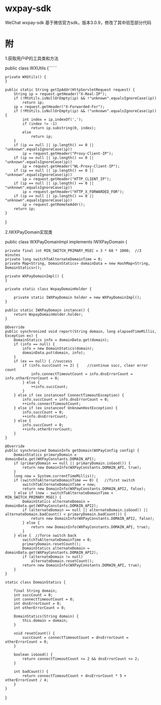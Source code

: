 # wxpay-sdk
WeChat wxpay-sdk
基于微信官方sdk，版本3.0.9，修改了其中验签部分代码

# 附
1.获取用户IP的工具类和方法

public class WXUtils {``````

    private WXUtils() {
    }

    public static String getIpAddr(HttpServletRequest request) {
        String ip = request.getHeader("X-Real-IP");
        if (!MtUtils.isNullOrEmpty(ip) && !"unknown".equalsIgnoreCase(ip))
            return ip;
        ip = request.getHeader("X-Forwarded-For");
        if (!MtUtils.isNullOrEmpty(ip) && !"unknown".equalsIgnoreCase(ip)) {
            int index = ip.indexOf(',');
            if (index != -1)
                return ip.substring(0, index);
            else
                return ip;
        }
        if (ip == null || ip.length() == 0 || "unknown".equalsIgnoreCase(ip))
            ip = request.getHeader("Proxy-Client-IP");
        if (ip == null || ip.length() == 0 || "unknown".equalsIgnoreCase(ip))
            ip = request.getHeader("WL-Proxy-Client-IP");
        if (ip == null || ip.length() == 0 || "unknown".equalsIgnoreCase(ip))
            ip = request.getHeader("HTTP_CLIENT_IP");
        if (ip == null || ip.length() == 0 || "unknown".equalsIgnoreCase(ip))
            ip = request.getHeader("HTTP_X_FORWARDED_FOR");
        if (ip == null || ip.length() == 0 || "unknown".equalsIgnoreCase(ip))
            ip = request.getRemoteAddr();
        return ip;
    }
}

2.IWXPayDomain实现类

public class WXPayDomainImpl implements IWXPayDomain {

    private final int MIN_SWITCH_PRIMARY_MSEC = 3 * 60 * 1000;  //3 minutes
    private long switchToAlternateDomainTime = 0;
    private Map<String, DomainStatics> domainData = new HashMap<String, DomainStatics>();

    private WXPayDomainImpl() {
    }

    private static class WxpayDomainHolder {

        private static IWXPayDomain holder = new WXPayDomainImpl();
    }

    public static IWXPayDomain instance() {
        return WxpayDomainHolder.holder;
    }

    @Override
    public synchronized void report(String domain, long elapsedTimeMillis, Exception ex) {
        DomainStatics info = domainData.get(domain);
        if (info == null) {
            info = new DomainStatics(domain);
            domainData.put(domain, info);
        }
        if (ex == null) { //success
            if (info.succCount >= 2) {    //continue succ, clear error count
                info.connectTimeoutCount = info.dnsErrorCount = info.otherErrorCount = 0;
            } else {
                ++info.succCount;
            }
        } else if (ex instanceof ConnectTimeoutException) {
            info.succCount = info.dnsErrorCount = 0;
            ++info.connectTimeoutCount;
        } else if (ex instanceof UnknownHostException) {
            info.succCount = 0;
            ++info.dnsErrorCount;
        } else {
            info.succCount = 0;
            ++info.otherErrorCount;
        }
    }

    @Override
    public synchronized DomainInfo getDomain(WXPayConfig config) {
        DomainStatics primaryDomain = domainData.get(WXPayConstants.DOMAIN_API);
        if (primaryDomain == null || primaryDomain.isGood()) {
            return new DomainInfo(WXPayConstants.DOMAIN_API, true);
        }
        long now = System.currentTimeMillis();
        if (switchToAlternateDomainTime == 0) {   //first switch
            switchToAlternateDomainTime = now;
            return new DomainInfo(WXPayConstants.DOMAIN_API2, false);
        } else if (now - switchToAlternateDomainTime < MIN_SWITCH_PRIMARY_MSEC) {
            DomainStatics alternateDomain = domainData.get(WXPayConstants.DOMAIN_API2);
            if (alternateDomain == null || alternateDomain.isGood() || alternateDomain.badCount() < primaryDomain.badCount()) {
                return new DomainInfo(WXPayConstants.DOMAIN_API2, false);
            } else {
                return new DomainInfo(WXPayConstants.DOMAIN_API, true);
            }
        } else {  //force switch back
            switchToAlternateDomainTime = 0;
            primaryDomain.resetCount();
            DomainStatics alternateDomain = domainData.get(WXPayConstants.DOMAIN_API2);
            if (alternateDomain != null)
                alternateDomain.resetCount();
            return new DomainInfo(WXPayConstants.DOMAIN_API, true);
        }
    }

    static class DomainStatics {

        final String domain;
        int succCount = 0;
        int connectTimeoutCount = 0;
        int dnsErrorCount = 0;
        int otherErrorCount = 0;

        DomainStatics(String domain) {
            this.domain = domain;
        }

        void resetCount() {
            succCount = connectTimeoutCount = dnsErrorCount = otherErrorCount = 0;
        }

        boolean isGood() {
            return connectTimeoutCount <= 2 && dnsErrorCount <= 2;
        }

        int badCount() {
            return connectTimeoutCount + dnsErrorCount * 5 + otherErrorCount / 4;
        }
    }
}